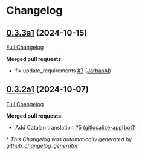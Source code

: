 # Changelog

## [0.3.3a1](https://github.com/OpenVoiceOS/skill-ovos-wallpapers/tree/0.3.3a1) (2024-10-15)

[Full Changelog](https://github.com/OpenVoiceOS/skill-ovos-wallpapers/compare/0.3.2a1...0.3.3a1)

**Merged pull requests:**

- fix:update\_requirements [\#7](https://github.com/OpenVoiceOS/skill-ovos-wallpapers/pull/7) ([JarbasAl](https://github.com/JarbasAl))

## [0.3.2a1](https://github.com/OpenVoiceOS/skill-ovos-wallpapers/tree/0.3.2a1) (2024-10-07)

[Full Changelog](https://github.com/OpenVoiceOS/skill-ovos-wallpapers/compare/0.3.1...0.3.2a1)

**Merged pull requests:**

- Add Catalan translation [\#5](https://github.com/OpenVoiceOS/skill-ovos-wallpapers/pull/5) ([gitlocalize-app[bot]](https://github.com/apps/gitlocalize-app))



\* *This Changelog was automatically generated by [github_changelog_generator](https://github.com/github-changelog-generator/github-changelog-generator)*
